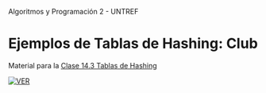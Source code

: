 Algoritmos y Programación 2 - UNTREF

# Ejemplos de Tablas de Hashing: Club

Material para la [Clase 14.3 Tablas de Hashing](https://youtu.be/UZW6J7-rHW4)

[![VER](https://img.youtube.com/vi/UZW6J7-rHW4/0.jpg)](https://www.youtube.com/watch?v=UZW6J7-rHW4)
